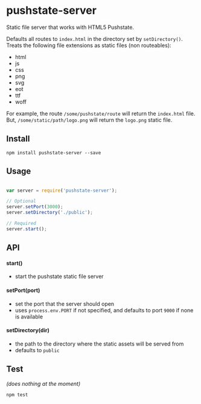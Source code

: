 pushstate-server
================

Static file server that works with HTML5 Pushstate.

Defaults all routes to ` index.html ` in the directory set by ` setDirectory() `. Treats the following file extensions as static files (non routeables):

* html
* js
* css
* png
* svg
* eot
* ttf
* woff

For example, the route ` /some/pushstate/route ` will return the ` index.html ` file. But, ` /some/static/path/logo.png ` will return the ` logo.png ` static file.

## Install

```
npm install pushstate-server --save
```

## Usage

```javascript

var server = require('pushstate-server');

// Optional
server.setPort(3000);
server.setDirectory('./public');

// Required
server.start();

```

## API

#### start()
* start the pushstate static file server

#### setPort(port)
* set the port that the server should open
* uses ` process.env.PORT ` if not specified, and defaults to port ` 9000 ` if none is available

#### setDirectory(dir)
* the path to the directory where the static assets will be served from
* defaults to ` public `


## Test

*(does nothing at the moment)*

```
npm test
```
